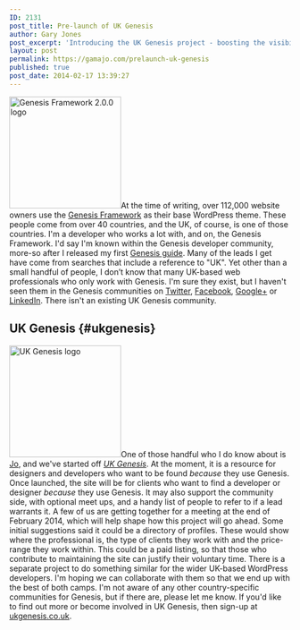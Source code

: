 ```yaml
---
ID: 2131
post_title: Pre-launch of UK Genesis
author: Gary Jones
post_excerpt: 'Introducing the UK Genesis project - boosting the visibility of UK-based developers and designers who use the Genesis Framework.'
layout: post
permalink: https://gamajo.com/prelaunch-uk-genesis
published: true
post_date: 2014-02-17 13:39:27
---
```

<img src="https://gamajo.com/wp-content/uploads/genesis-2.0.0-screenshot-square.jpg" alt="Genesis Framework 2.0.0 logo" width="200" height="200" class="alignright img-border" />At the time of writing, over 112,000 website owners use the [Genesis Framework][1] as their base WordPress theme. These people come from over 40 countries, and the UK, of course, is one of those countries. I'm a developer who works a lot with, and on, the Genesis Framework. I'd say I'm known within the Genesis developer community, more-so after I released my first [Genesis guide][2]. Many of the leads I get have come from searches that include a reference to "UK". Yet other than a small handful of people, I don’t know that many UK-based web professionals who only work with Genesis. I'm sure they exist, but I haven't seen them in the Genesis communities on [Twitter][3], [Facebook][4], [Google+][5] or [LinkedIn][6]. There isn't an existing UK Genesis community. 
## UK Genesis {#ukgenesis}

<img src="https://gamajo.dev/wp-content/uploads/ukgenesis.png" alt="UK Genesis logo" width="200" height="200" class="alignright img-border" />One of those handful who I do know about is [Jo][7], and we've started off [*UK Genesis*][8]. At the moment, it is a resource for designers and developers who want to be found *because* they use Genesis. Once launched, the site will be for clients who want to find a developer or designer *because* they use Genesis. It may also support the community side, with optional meet ups, and a handy list of people to refer to if a lead warrants it. A few of us are getting together for a meeting at the end of February 2014, which will help shape how this project will go ahead. Some initial suggestions said it could be a directory of profiles. These would show where the professional is, the type of clients they work with and the price-range they work within. This could be a paid listing, so that those who contribute to maintaining the site can justify their voluntary time. There is a separate project to do something similar for the wider UK-based WordPress developers. I'm hoping we can collaborate with them so that we end up with the best of both camps. I'm not aware of any other country-specific communities for Genesis, but if there are, please let me know. If you'd like to find out more or become involved in UK Genesis, then sign-up at [ukgenesis.co.uk][8].

 [1]: https://genesis-theme-framework.com/
 [2]: https://gamajo.com/changes
 [3]: https://twitter.com/hashtag/genesiswp
 [4]: https://www.facebook.com/groups/genesiswp/
 [5]: https://plus.google.com/communities/113206330486200023679
 [6]: https://www.linkedin.com/groups/WordPress-Genesis-Framework-Help-4743419/about
 [7]: https://www.calliaweb.co.uk/
 [8]: https://ukgenesis.co.uk/